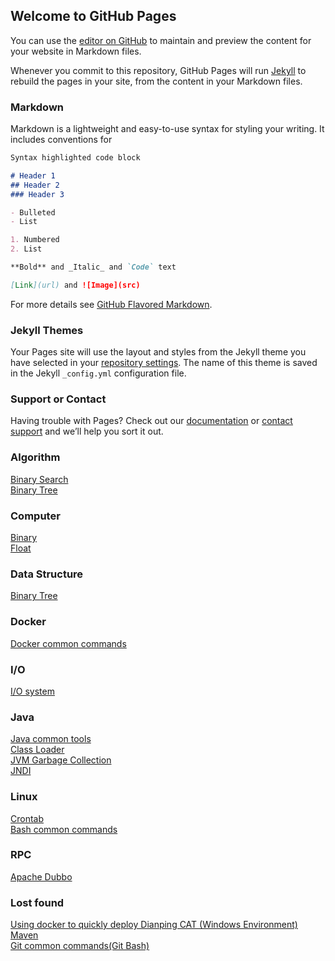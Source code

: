 ## Welcome to GitHub Pages

You can use the [editor on GitHub](https://github.com/jin-sheng/jin-sheng.github.io/edit/master/README.md) to maintain and preview the content for your website in Markdown files.

Whenever you commit to this repository, GitHub Pages will run [Jekyll](https://jekyllrb.com/) to rebuild the pages in your site, from the content in your Markdown files.

### Markdown

Markdown is a lightweight and easy-to-use syntax for styling your writing. It includes conventions for

```markdown
Syntax highlighted code block

# Header 1
## Header 2
### Header 3

- Bulleted
- List

1. Numbered
2. List

**Bold** and _Italic_ and `Code` text

[Link](url) and ![Image](src)
```

For more details see [GitHub Flavored Markdown](https://guides.github.com/features/mastering-markdown/).

### Jekyll Themes

Your Pages site will use the layout and styles from the Jekyll theme you have selected in your [repository settings](https://github.com/jin-sheng/jin-sheng.github.io/settings). The name of this theme is saved in the Jekyll `_config.yml` configuration file.

### Support or Contact

Having trouble with Pages? Check out our [documentation](https://help.github.com/categories/github-pages-basics/) or [contact support](https://github.com/contact) and we’ll help you sort it out.

### Algorithm
[Binary Search](https://jin-sheng.github.io/algorithm/algorithm-binary-search)  
[Binary Tree](https://jin-sheng.github.io/algorithm/algorithm-binary-tree)  

### Computer
[Binary](https://jin-sheng.github.io/computer/binary)  
[Float](https://jin-sheng.github.io/computer/float)

### Data Structure
[Binary Tree](https://jin-sheng.github.io/data/data-binary-tree)  

### Docker
[Docker common commands](https://jin-sheng.github.io/docker/docker-common-commands)

### I/O
[I/O system](https://jin-sheng.github.io/io/system)

### Java
[Java common tools](https://jin-sheng.github.io/java/java-common-tools)  
[Class Loader](https://jin-sheng.github.io/java/jvm/class-loader)  
[JVM Garbage Collection](https://jin-sheng.github.io/java/jvm/jvm-garbage-collection)  
[JNDI](https://jin-sheng.github.io/java/jndi)

### Linux
[Crontab](https://jin-sheng.github.io/linux/crontab)  
[Bash common commands](https://jin-sheng.github.io/linux/bash-common-commands)

### RPC
[Apache Dubbo](https://jin-sheng.github.io/rpc/apache-dubbo)

### Lost found
[Using docker to quickly deploy Dianping CAT (Windows Environment)](https://jin-sheng.github.io/lost-found/dianping-cat)  
[Maven](https://jin-sheng.github.io/lost-found/maven)  
[Git common commands(Git Bash)](https://jin-sheng.github.io/lost-found/git-common-commands)
